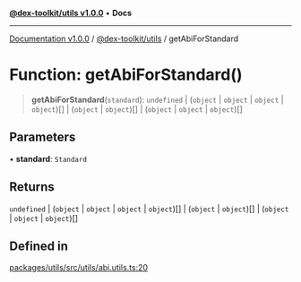 [**@dex-toolkit/utils v1.0.0**](../README.md) • **Docs**

***

[Documentation v1.0.0](../../../packages.md) / [@dex-toolkit/utils](../README.md) / getAbiForStandard

# Function: getAbiForStandard()

> **getAbiForStandard**(`standard`): `undefined` \| (`object` \| `object` \| `object` \| `object`)[] \| (`object` \| `object`)[] \| (`object` \| `object` \| `object`)[]

## Parameters

• **standard**: `Standard`

## Returns

`undefined` \| (`object` \| `object` \| `object` \| `object`)[] \| (`object` \| `object`)[] \| (`object` \| `object` \| `object`)[]

## Defined in

[packages/utils/src/utils/abi.utils.ts:20](https://github.com/niZmosis/dex-toolkit/blob/3d8b41b44787b30fbea5de3ab4737662ffb61bc8/packages/utils/src/utils/abi.utils.ts#L20)
